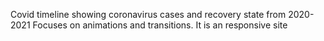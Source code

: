 Covid timeline showing coronavirus cases and recovery state from 2020-2021
Focuses on animations and transitions. It is an responsive site
